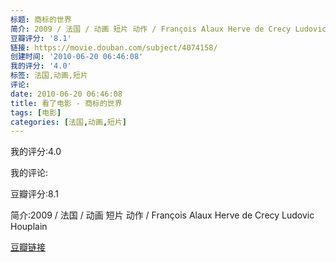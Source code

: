 ```yaml
---
标题: 商标的世界
简介: 2009 / 法国 / 动画 短片 动作 / François Alaux Herve de Crecy Ludovic Houplain
豆瓣评分: '8.1'
链接: https://movie.douban.com/subject/4074158/
创建时间: '2010-06-20 06:46:08'
我的评分: '4.0'
标签: 法国,动画,短片
评论:
date: 2010-06-20 06:46:08
title: 看了电影 - 商标的世界
tags: [电影]
categories: [法国,动画,短片]
---
```


我的评分:4.0

我的评论:

豆瓣评分:8.1

简介:2009 / 法国 / 动画 短片 动作 / François Alaux Herve de Crecy Ludovic Houplain

[豆瓣链接](https://movie.douban.com/subject/4074158/)

